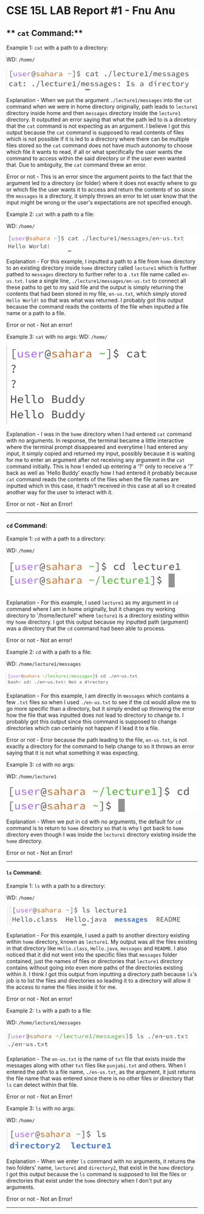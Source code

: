 # CSE 15L LAB Report #1 - Fnu Anu

## ** `cat` Command:**

Example 1: `cat` with a path to a directory:
   
 WD: `/home/` 
 
 ![Image](cat-directory.png)

 Explanation - When we put the argument `./lecture1/messages` into the `cat` command when we were in home directory originally, path leads to `lecture1` directory inside home and then `messages` directory inside the `lecture1` directory. It outputted an error saying that what the path led to is a dircetory that the `cat` command is not expecting as an argument. I believe I got this output because the `cat` command is supposed to read contents of files which is not possible if it is led to a directory where there can be multiple files stored so the `cat` command does not have much autonomy to choose which file it wants to read, if all or what specifically the user wants the command to access within the said directory or if the user even wanted that. Due to ambiguity, the `cat` command threw an error.

 Error or not - This is an error since the argument points to the fact that the argument led to a directory (or folder) where it does not exactly where to go or which file the user wants it to access and return the contents of so since the `messages` is a directory, it simply throws an error to let user know that the input might be wrong or the user's expectations are not specified enough.

Example 2: `cat` with a path to a file:
   
 WD: `/home/`
 
 ![Image](cat-filePath.png)

Explanation - For this example, I inputted a path to a file from `home` directory to an existing directory inside `home` directory called `lecture1` which is further pathed to `messages` directory to further refer to a `.txt` file name called `en-us.txt`. I use a single line, `./lecture1/messages/en-us.txt` to connect all these paths to get to my said file and the output is simply returning the contents that had been stored in my file, `en-us.txt`, which simply stored `Hello World!` so that was what was returned. I probably got this output because the command reads the contents of the file when inputted a file name or a path to a file.

Error or not -  Not an error!

Example 3: `cat` with no args:
 WD: `/home/`

![Image](cat-noArgs.png)

 Explanation - I was in the `home` directory when I had entered `cat` command with no arguments. In response, the terminal became a little interactive where the terminal prompt disappeared and everytime I had entered any input, it simply copied and returned my input, possibly because it is waiting for me to enter an argument after not receiving any argument in the `cat` command initially. This is how I ended up entering a '?' only to receive a '?' back as well as 'Hello Buddy' exactly how I had entered it probably because `cat` command reads the contents of the files when the file names are inputted which in this case, it hadn't received in this case at all so it created another way for the user to interact with it.
 
 Error or not - Not an Error!
  ___


### **`cd` Command:**
Example 1: `cd` with a path to a directory:
   
 WD: `/home/`

   ![Image](cd-directory.png)

Explanation - For this example, I used `lecture1` as my argument in `cd` command where I am in home originally, but it changes my working directory to '/home/lecture1' where `lecture1` is a directory existing within my `home` directory. I got this output because my inputted path (argument) was a directory that the `cd` command had been able to process.
 
 Error or not - Not an error!
   
Example 2: `cd` with a path to a file:

 WD: `/home/lecture1/messages`

   ![Image](cd-filePath.png)

Explanation - For this example, I am directly in `messages` which contains a few `.txt` files so when I used `./en-us.txt` to see if the cd would allow me to go more specific than a directory, but it simply ended up throwing the error how the file that was inputted does not lead to directory to change to. I probably got this output since this command is supposed to change directories which can certainly not happen if I lead it to a file.
 
Error or not - Error because the path leading to the file, `en-us.txt`, is not exactly a directory for the command to help change to so it throws an error saying that it is not what something it was expecting.

Example 3: `cd` with no args: 

 WD: `/home/lecture1`

   ![Image](cd-noArgs.png)

 Explanation - When we put in cd with no arguments, the default for `cd` command is to return to `home` directory so that is why I got back to `home` directory even though I was inside the `lecture1` directory existing inside the `home` directory.
 
 Error or not - Not an Error!
   ___
   

#### **`ls` Command:**
Example 1: `ls` with a path to a directory:

 WD: `/home/`

   ![Image](ls-directory.png)
 
Explanation - For this example, I used a path to another directory existing within `home` directory, known as `lecture1`. My output was all the files existing in that directory like `Hello.class`, `Hello.java`, `messages` and `README`. I also noticed that it did not went into the specific files that `messages` folder contained, just the names of files or directories that `lecture1` directory contains without going into even more paths of the directories existing within it. I think I got this output from inputting a directory path because `ls`'s job is to list the files and directories so leading it to a directory will allow it the access to name the files inside it for me.
 
Error or not - Not an error!

Example 2: `ls` with a path to a file:

 WD: `/home/lecture1/messages`

   ![Image](ls-filePath.png)

 Explanation - The `en-us.txt` is the name of `txt` file that exists inside the messages along with other `txt` files like `punjabi.txt` and others. When I entered the path to a file name, `./en-us.txt`, as the argument, it just returns the file name that was entered since there is no other files or directory that `ls` can detect within that file.
 
Error or not - Not an Error!

Example 3: `ls` with no args:
   
 WD: `/home/`

   ![Image](ls-noArgs.png)

Explanation - When we enter `ls` command with no arguments, it returns the two folders' name, `lecture1` and `directory2`, that exist in the `home` directory. I got this output because the `ls` command is supposed to list the files or directories that exist under the `home` directory when I don't put any arguments.
  
  Error or not - Not an Error!
  ___
   
